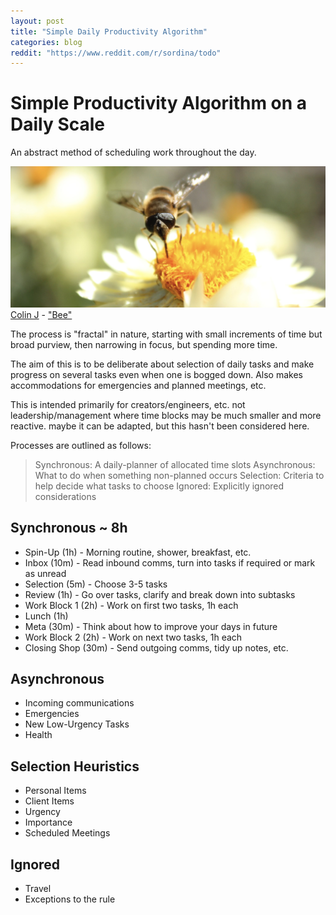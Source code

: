 ```yaml
---
layout: post
title: "Simple Daily Productivity Algorithm"
categories: blog
reddit: "https://www.reddit.com/r/sordina/todo"
---
```


# Simple Productivity Algorithm on a Daily Scale

An abstract method of scheduling work throughout the day.

<p class="attribution">
	<img src="/images/daily/bee.png" class="image fit" />
	<a href="https://www.flickr.com/photos/coljac/">Colin J</a> -
	<a href="https://flic.kr/p/6aKwT9">"Bee"</a>
</p>

<!--more-->

The process is "fractal" in nature, starting with small increments of time but broad purview, then narrowing in focus, but spending more time.

The aim of this is to be deliberate about selection of daily tasks and make progress on several tasks even when one is bogged down. Also makes accommodations for emergencies and planned meetings, etc.

This is intended primarily for creators/engineers, etc. not leadership/management where time blocks may be much smaller and more reactive. maybe it can be adapted, but this hasn't been considered here.

Processes are outlined as follows:

> Synchronous: A daily-planner of allocated time slots
> Asynchronous: What to do when something non-planned occurs
> Selection: Criteria to help decide what tasks to choose
> Ignored: Explicitly ignored considerations

## Synchronous ~ 8h

* Spin-Up (1h) - Morning routine, shower, breakfast, etc.
* Inbox (10m) - Read inbound comms, turn into tasks if required or mark as unread
* Selection (5m) - Choose 3-5 tasks
* Review (1h) - Go over tasks, clarify and break down into subtasks
* Work Block 1 (2h) - Work on first two tasks, 1h each
* Lunch (1h)
* Meta (30m) - Think about how to improve your days in future
* Work Block 2 (2h) - Work on next two tasks, 1h each
* Closing Shop (30m) - Send outgoing comms, tidy up notes, etc.

## Asynchronous

* Incoming communications
* Emergencies
* New Low-Urgency Tasks
* Health

## Selection Heuristics

* Personal Items
* Client Items
* Urgency
* Importance
* Scheduled Meetings

## Ignored

* Travel
* Exceptions to the rule
